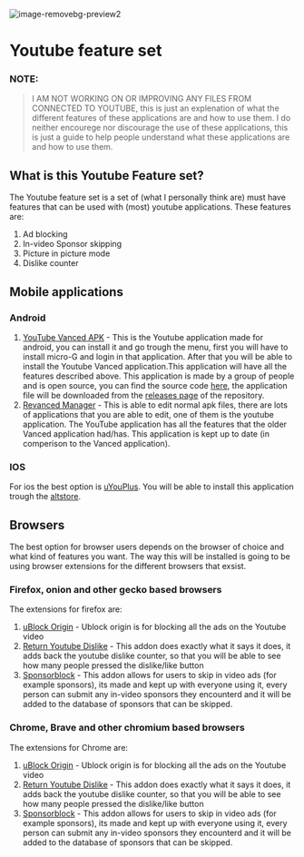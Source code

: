 ![image-removebg-preview2](https://user-images.githubusercontent.com/67846839/217758792-2d76ebf9-d243-4f6b-acf5-d7d5e765f6b5.png)

# Youtube feature set

### NOTE: 
  > I AM NOT WORKING  ON OR IMPROVING ANY FILES FROM CONNECTED TO YOUTUBE, this is just an explenation of what the different features of these applications are and how to use them. I do neither encourege nor discourage the use of these applications, this is just a guide to help people understand what these applications are and how to use them.

## What is this Youtube Feature set?

The Youtube feature set is a set of (what I personally think are) must have features that can be used with (most) youtube applications. These features are:

  1. Ad blocking
  2. In-video Sponsor skipping
  3. Picture in picture mode
  4. Dislike counter

## Mobile applications
### Android

  1. [YouTube Vanced APK](manager.apk)
    - This is the Youtube application made for android, you can install it and go trough the menu, first you will have to install micro-G and login in that application. After that you will be able to install the Youtube Vanced application.This application will have all the features described above. This application is made by a group of people and is open source, you can find the source code [here](https://github.com/TeamVanced/VancedManager), the application file will be downloaded from the [releases page](https://github.com/Deedikjupijn/vanced/releases/tag/vanced) of the repository.
  2. [Revanced Manager](https://github.com/revanced)
    - This is able to edit normal apk files, there are lots of applications that you are able to edit, one of them is the youtube application. The YouTube application has all the features that the older Vanced application had/has. This application is kept up to date (in comperison to the Vanced application). 

### IOS

For ios the best option is [uYouPlus](https://github.com/qnblackcat/uYouPlus). You will be able to install this application trough the [altstore](https://altstore.io/).

## Browsers

The best option for browser users depends on the browser of choice and what kind of features you want. The way this will be installed is going to be using browser extensions for the different browsers that exsist.

### Firefox, onion and other gecko based browsers
The extensions for firefox are:
  1. [uBlock Origin](https://addons.mozilla.org/en-US/firefox/addon/ublock-origin/)
    - Ublock origin is for blocking all the ads on the Youtube video
  2. [Return Youtube Dislike](https://addons.mozilla.org/en-US/firefox/addon/return-youtube-dislikes/)
    - This addon does exactly what it says it does, it adds back the youtube dislike counter, so that you will be able to see how many people pressed the dislike/like button
  3. [Sponsorblock](https://addons.mozilla.org/en-US/firefox/addon/sponsorblock/)
    - This addon allows for users to skip in video ads (for example sponsors), its made and kept up with everyone using it, every person can submit any in-video sponsors they encounterd and it will be added to the database of sponsors that can be skipped.

### Chrome, Brave and other chromium based browsers
The extensions for Chrome are:
  1. [uBlock Origin](https://chrome.google.com/webstore/detail/ublock-origin/cjpalhdlnbpafiamejdnhcphjbkeiagm)
    - Ublock origin is for blocking all the ads on the Youtube video
  2. [Return Youtube Dislike](https://chrome.google.com/webstore/detail/return-youtube-dislike/gebbhagfogifgggkldgodflihgfeippi)
    - This addon does exactly what it says it does, it adds back the youtube dislike counter, so that you will be able to see how many people pressed the dislike/like button
  3. [Sponsorblock](https://chrome.google.com/webstore/detail/sponsorblock-for-youtube/mnjggcdmjocbbbhaepdhchncahnbgone)
    - This addon allows for users to skip in video ads (for example sponsors), its made and kept up with everyone using it, every person can submit any in-video sponsors they encounterd and it will be added to the database of sponsors that can be skipped.
